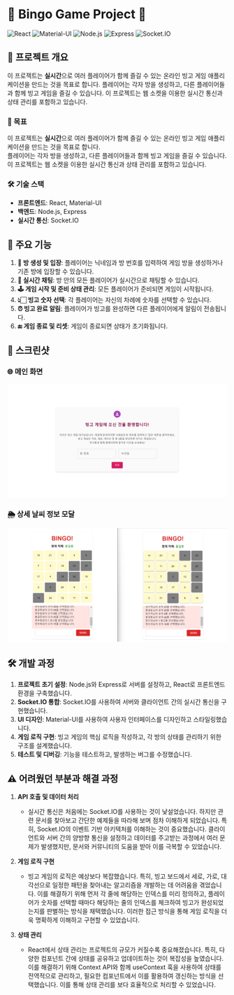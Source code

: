 # 🎉 Bingo Game Project 🎉

![React](https://img.shields.io/badge/React-20232A?style=for-the-badge&logo=react&logoColor=61DAFB)
![Material-UI](https://img.shields.io/badge/Material--UI-0081CB?style=for-the-badge&logo=material-ui&logoColor=white)
![Node.js](https://img.shields.io/badge/Node.js-339933?style=for-the-badge&logo=nodedotjs&logoColor=white) 
![Express](https://img.shields.io/badge/Express-000000?style=for-the-badge&logo=express&logoColor=white)
![Socket.IO](https://img.shields.io/badge/Socket.IO-010101?style=for-the-badge&logo=socketdotio&logoColor=white)

## 🌟 프로젝트 개요

이 프로젝트는 **실시간**으로 여러 플레이어가 함께 즐길 수 있는 온라인 빙고 게임 애플리케이션을 만드는 것을 목표로 합니다. 플레이어는 각자 방을 생성하고, 다른 플레이어들과 함께 빙고 게임을 즐길 수 있습니다. 이 프로젝트는 웹 소켓을 이용한 실시간 통신과 상태 관리를 포함하고 있습니다.

### 🎯 목표
이 프로젝트는 **실시간**으로 여러 플레이어가 함께 즐길 수 있는 온라인 빙고 게임 애플리케이션을 만드는 것을 목표로 합니다.<br>
플레이어는 각자 방을 생성하고, 다른 플레이어들과 함께 빙고 게임을 즐길 수 있습니다. 이 프로젝트는 웹 소켓을 이용한 실시간 통신과 상태 관리를 포함하고 있습니다.

### 🛠️ 기술 스택

- **프론트엔드**: React, Material-UI
- **백엔드**: Node.js, Express
- **실시간 통신**: Socket.IO

## 🚀 주요 기능

1. **🚪 방 생성 및 입장**: 플레이어는 닉네임과 방 번호를 입력하여 게임 방을 생성하거나 기존 방에 입장할 수 있습니다.
2. **💬 실시간 채팅**: 방 안의 모든 플레이어가 실시간으로 채팅할 수 있습니다.
3. **🕹️ 게임 시작 및 준비 상태 관리**: 모든 플레이어가 준비되면 게임이 시작됩니다.
4. **👆🏻 빙고 숫자 선택**: 각 플레이어는 자신의 차례에 숫자를 선택할 수 있습니다.
5. **⏰ 빙고 완료 알림**: 플레이어가 빙고를 완성하면 다른 플레이어에게 알림이 전송됩니다.
6. **🔚 게임 종료 및 리셋**: 게임이 종료되면 상태가 초기화됩니다.

## 📸 스크린샷

### 🌐 메인 화면
![Main Screen](./hello-bingo-client/public/images/git-main.png)

### 🌦️ 상세 날씨 정보 모달
![Weather Modal](./hello-bingo-client/public/images/git-game.png)

## 🛠️ 개발 과정

1. **프로젝트 초기 설정**: Node.js와 Express로 서버를 설정하고, React로 프론트엔드 환경을 구축했습니다.
2. **Socket.IO 통합**: Socket.IO를 사용하여 서버와 클라이언트 간의 실시간 통신을 구현했습니다.
3. **UI 디자인**: Material-UI를 사용하여 사용자 인터페이스를 디자인하고 스타일링했습니다.
4. **게임 로직 구현**: 빙고 게임의 핵심 로직을 작성하고, 각 방의 상태를 관리하기 위한 구조를 설계했습니다.
5. **테스트 및 디버깅**: 기능을 테스트하고, 발생하는 버그를 수정했습니다.

## ⚠️ 어려웠던 부분과 해결 과정

1. **API 호출 및 데이터 처리**
    - 실시간 통신은 처음에는 Socket.IO를 사용하는 것이 낯설었습니다. 하지만 관련 문서를 찾아보고 간단한 예제들을 따라해 보며 점차 이해하게 되었습니다. 특히, Socket.IO의 이벤트 기반 아키텍처를 이해하는 것이 중요했습니다. 클라이언트와 서버 간의 양방향 통신을 설정하고 데이터를 주고받는 과정에서 여러 문제가 발생했지만, 문서와 커뮤니티의 도움을 받아 이를 극복할 수 있었습니다.

2. **게임 로직 구현**
    - 빙고 게임의 로직은 예상보다 복잡했습니다. 특히, 빙고 보드에서 세로, 가로, 대각선으로 일정한 패턴을 찾아내는 알고리즘을 개발하는 데 어려움을 겪었습니다. 이를 해결하기 위해 먼저 각 줄에 해당하는 인덱스를 미리 정의하고, 플레이어가 숫자를 선택할 때마다 해당하는 줄의 인덱스를 체크하여 빙고가 완성되었는지를 판별하는 방식을 채택했습니다. 이러한 접근 방식을 통해 게임 로직을 더욱 명확하게 이해하고 구현할 수 있었습니다.

3. **상태 관리**
    - React에서 상태 관리는 프로젝트의 규모가 커질수록 중요해졌습니다. 특히, 다양한 컴포넌트 간에 상태를 공유하고 업데이트하는 것이 복잡성을 높였습니다. 이를 해결하기 위해 Context API와 함께 useContext 훅을 사용하여 상태를 전역적으로 관리하고, 필요한 컴포넌트에서 이를 활용하여 갱신하는 방식을 선택했습니다. 이를 통해 상태 관리를 보다 효율적으로 처리할 수 있었습니다.
